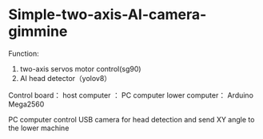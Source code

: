 # Simple-two-axis-AI-camera-gimmine
Function:
1. two-axis servos motor control(sg90)
2. AI head detector（yolov8）

Control board：
host computer ： PC computer
lower computer： Arduino Mega2560

PC computer control USB camera for head detection and send XY angle to the lower machine

